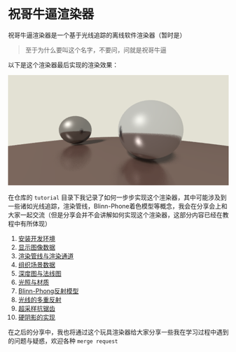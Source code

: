 # 祝哥牛逼渲染器

祝哥牛逼渲染器是一个基于光线追踪的离线软件渲染器（暂时是）

> 至于为什么要叫这个名字，不要问，问就是祝哥牛逼

以下是这个渲染器最后实现的渲染效果：

![DRT](./tutorial/images/11/DRT.png)

在仓库的 `tutorial` 目录下我记录了如何一步步实现这个渲染器，其中可能涉及到一些诸如光线追踪，渲染管线，Blinn-Phone着色模型等概念，我会在分享会上和大家一起交流（但是分享会并不会讲解如何实现这个渲染器，这部分内容已经在教程中有所体现）

1. [安装开发环境](tutorial/01%20安装开发环境.md)
2. [显示图像数据](tutorial/02%20显示图像数据.md)
3. [渲染管线与渲染通道](tutorial/03%20渲染管线与渲染通道.md)
4. [组织场景数据](tutorial/04%20组织场景数据.md)
5. [深度图与法线图](tutorial/05%20深度图与法线图.md)
6. [光照与材质](tutorial/06%20光照与材质.md)
7. [Blinn-Phong反射模型](tutorial/07%20Blinn-Phong反射模型.md)
8. [光线的多重反射](tutorial/08%20光线的多重反射.md)
9. [超采样抗锯齿](tutorial/09%20超采样抗锯齿.md)
10. [硬阴影的实现](tutorial/10%20硬阴影的实现.md)

在之后的分享中，我也将通过这个玩具渲染器给大家分享一些我在学习过程中遇到的问题与疑惑，欢迎各种 `merge request`
